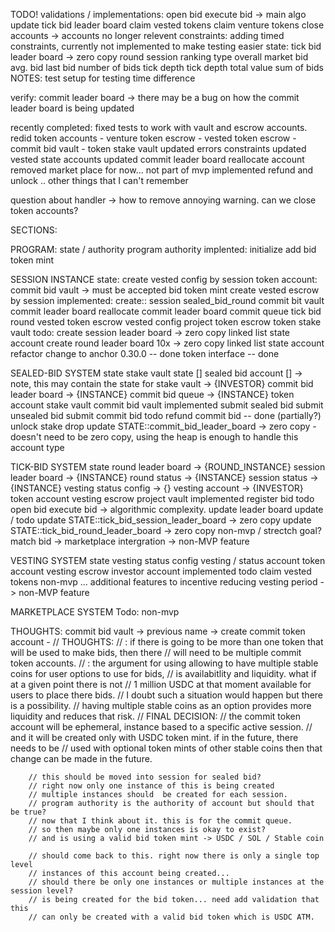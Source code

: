 TODO!
    validations / implementations:
        open bid
        execute bid -> main algo
        update tick bid leader board
        claim vested tokens
        claim venture tokens
        close accounts -> accounts no longer relevent
    constraints:
        adding timed constraints, currently not implemented to make testing easier
    state:
        tick bid leader board -> zero copy
            round
            session
            ranking type
                overall market bid
                avg. bid
                last bid
                number of bids
                tick depth
                tick depth total
                value sum of bids
    NOTES:
        test setup for testing time difference

verify:
    commit leader board -> there may be a bug on how the commit leader board is being updated


recently completed:
    fixed tests to work with vault and escrow accounts.
    redid token accounts
        - venture token escrow
        - vested token escrow
        - commit bid vault
        - token stake vault
    updated errors constraints
    updated vested state accounts
    updated commit leader board 
        reallocate account
    removed market place for now... not part of mvp
    implemented refund and unlock
    .. other things that I can't remember

question about handler -> how to remove annoying warning.
can we close token accounts?





SECTIONS:

PROGRAM:
    state / authority
        program authority
    implented:
        initialize
        add bid token mint

SESSION INSTANCE
    state:
        create vested config by session
    token account:
        commit bid vault -> must be accepted bid token mint
        create vested escrow by session
    implemented:
        create::
            session
            sealed_bid_round
            commit bit vault
            commit leader board
            reallocate commit leader board
            commit queue
            tick bid round
            vested token escrow
            vested config
            project token escrow
            token stake vault
    todo:
        create session leader board     -> zero copy linked list
            state account
        create round leader board 10x   -> zero copy linked list
            state account
    refactor
        change to anchor 0.30.0 -- done
        token interface -- done

SEALED-BID SYSTEM
    state
        stake vault state []
        sealed bid account [] -> note, this may contain the state for stake vault -> {INVESTOR}
        commit bid leader board -> {INSTANCE}
        commit bid queue -> {INSTANCE}
    token account
        stake vault
        commit bid vault
    implemented
        submit sealed bid
        submit unsealed bid
        submit commit bid
    todo
        refund commit bid -- done (partially?)
        unlock stake
    drop
        update STATE::commit_bid_leader_board -> zero copy 
            - doesn't need to be zero copy, using the heap is enough to handle this account type

TICK-BID SYSTEM
    state
        round leader board -> {ROUND_INSTANCE}
        session leader board -> {INSTANCE}
        round status -> {INSTANCE}
        session status -> {INSTANCE}
        vesting status config -> {}
        vesting account -> {INVESTOR}
    token account
        vesting escrow
        project vault
    implemented
        register bid
    todo
        open bid
        execute bid -> algorithmic complexity.
        update leader board
    update / todo
        update STATE::tick_bid_session_leader_board -> zero copy 
        update STATE::tick_bid_round_leader_board -> zero copy
    non-mvp / strectch goal?
        match bid -> marketplace intergration -> non-MVP feature


VESTING SYSTEM 
    state
        vesting status config
        vesting / status account
    token account
        vesting escrow
        investor account
    implemented
    todo
        claim vested tokens
    non-mvp
        ... additional features to incentive reducing vesting period -> non-MVP feature

MARKETPLACE SYSTEM
    Todo: non-mvp


THOUGHTS:
    commit bid vault -> previous name -> create commit token account
        - 
        // THOUGHTS:
        // : if there is going to be more than one token that will be used to make bids, then there
        // will need to be multiple commit token accounts.
        // : the argument for using allowing to have multiple stable coins for user options to use for bids,
        // is availabitlity and liquidity. what if at a given point there is not
        // 1 million USDC at that moment available for users to place there bids.
        // I doubt such a situation would happen but there is a possibility.
        // having multiple stable coins as an option provides more liquidity and reduces that risk.
        // FINAL DECISION:
        // the commit token account will be ephemeral, instance based to a specific active session.
        // and it will be created only with USDC token mint. if in the future, there needs to be
        // used with optional token mints of other stable coins then that change can be made in the future.

        // this should be moved into session for sealed bid?
        // right now only one instance of this is being created
        // multiple instances should  be created for each session.
        // program authority is the authority of account but should that be true?
        // now that I think about it. this is for the commit queue.
        // so then maybe only one instances is okay to exist?
        // and is using a valid bid token mint -> USDC / SOL / Stable coin

        // should come back to this. right now there is only a single top level
        // instances of this account being created...
        // should there be only one instances or multiple instances at the session level?
        // is being created for the bid token... need add validation that this
        // can only be created with a valid bid token which is USDC ATM.